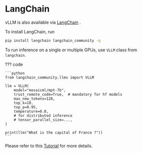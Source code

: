 # LangChain

vLLM is also available via [LangChain](https://github.com/langchain-ai/langchain) .

To install LangChain, run

```bash
pip install langchain langchain_community -q
```

To run inference on a single or multiple GPUs, use `VLLM` class from `langchain`.

??? code

    ```python
    from langchain_community.llms import VLLM

    llm = VLLM(
        model="mosaicml/mpt-7b",
        trust_remote_code=True,  # mandatory for hf models
        max_new_tokens=128,
        top_k=10,
        top_p=0.95,
        temperature=0.8,
        # for distributed inference
        # tensor_parallel_size=...,
    )

    print(llm("What is the capital of France ?"))
    ```

Please refer to this [Tutorial](https://python.langchain.com/docs/integrations/llms/vllm) for more details.

